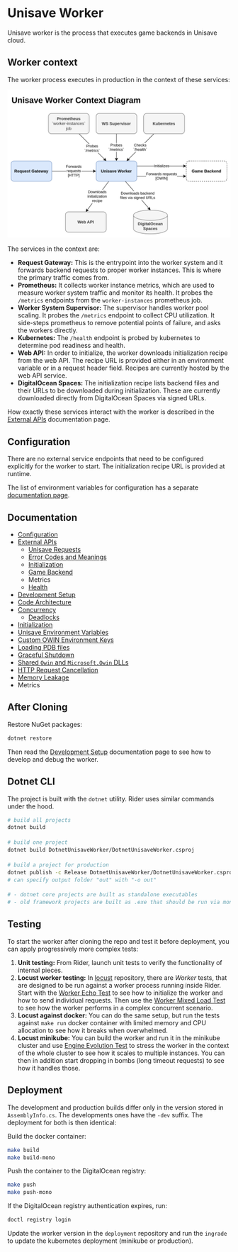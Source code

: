 # Unisave Worker

Unisave worker is the process that executes game backends in Unisave cloud.


## Worker context

The worker process executes in production in the context of these services:

<img src="docs/WorkerContextDiagram.svg" alt="Worker component context" />
<!-- https://drive.google.com/file/d/18Nqn2e_ZGH5aoIqCqb4U4sW9i8Rc9sbN/view?usp=drive_link -->

The services in the context are:

- **Request Gateway:** This is the entrypoint into the worker system and it forwards backend requests to proper worker instances. This is where the primary traffic comes from.
- **Prometheus:** It collects worker instance metrics, which are used to measure worker system traffic and monitor its health. It probes the `/metrics` endpoints from the `worker-instances` prometheus job.
- **Worker System Supervisor:** The supervisor handles worker pool scaling. It probes the `/metrics` endpoint to collect CPU utilization. It side-steps prometheus to remove potential points of failure, and asks the workers directly.
- **Kubernetes:** The `/health` endpoint is probed by kubernetes to determine pod readiness and health.
- **Web API:** In order to initialize, the worker downloads initialization recipe from the web API. The recipe URL is provided either in an environment variable or in a request header field. Recipes are currently hosted by the web API service.
- **DigitalOcean Spaces:** The initialization recipe lists backend files and their URLs to be downloaded during initialization. These are currently downloaded directly from DigitalOcean Spaces via signed URLs.

How exactly these services interact with the worker is described in the [External APIs](docs/external-apis.md) documentation page.


## Configuration

There are no external service endpoints that need to be configured explicitly for the worker to start. The initialization recipe URL is provided at runtime.

The list of environment variables for configuration has a separate [documentation page](docs/configuration.md).


## Documentation

- [Configuration](docs/configuration.md)
- [External APIs](docs/external-apis.md)
    - [Unisave Requests](docs/api-unisave-requests.md)
    - [Error Codes and Meanings](docs/api-error-codes-and-meanings.md)
    - [Initialization](docs/api-initialization.md)
    - [Game Backend](docs/api-game-backend.md)
    - Metrics
    - [Health](docs/api-health.md)
- [Development Setup](docs/development-setup.md)
- [Code Architecture](docs/code-architecture.md)
- [Concurrency](docs/concurrency.md)
    - [Deadlocks](docs/deadlocks.md)
- [Initialization](docs/initialization.md)
- [Unisave Environment Variables](docs/unisave-environment-variables.md)
- [Custom OWIN Environment Keys](docs/custom-owin-environment-keys.md)
- [Loading PDB files](docs/loading-pdb-files.md)
- [Graceful Shutdown](docs/graceful-shutdown.md)
- [Shared `Owin` and `Microsoft.Owin` DLLs](docs/shared-owin-and-ms-owin-ddls.md)
- [HTTP Request Cancellation](docs/http-request-cancellation.md)
- [Memory Leakage](docs/memory-leakage.md)
- Metrics


## After Cloning

Restore NuGet packages:

```bash
dotnet restore
```

Then read the [Development Setup](docs/development-setup.md) documentation page to see how to develop and debug the worker.


## Dotnet CLI

The project is built with the `dotnet` utility. Rider uses similar commands under the hood.

```bash
# build all projects
dotnet build

# build one project
dotnet build DotnetUnisaveWorker/DotnetUnisaveWorker.csproj

# build a project for production
dotnet publish -c Release DotnetUnisaveWorker/DotnetUnisaveWorker.csproj
# can specify output folder "out" with "-o out"

# - dotnet core projects are built as standalone executables
# - old framework projects are built as .exe that should be run via mono
```


## Testing

To start the worker after cloning the repo and test it before deployment, you can apply progressively more complex tests:

1. **Unit testing:** From Rider, launch unit tests to verify the functionality of internal pieces.
2. **Locust worker testing:** In [locust](https://github.com/unisave-cloud/locust?tab=readme-ov-file#test-suite-overview) repository, there are *Worker* tests, that are designed to be run against a worker process running inside Rider. Start with the [Worker Echo Test](https://github.com/unisave-cloud/locust/blob/master/docs/worker-echo.md) to see how to initialize the worker and how to send individual requests. Then use the [Worker Mixed Load Test](https://github.com/unisave-cloud/locust/blob/master/docs/worker-mixed-load.md) to see how the worker performs in a complex concurrent scenario.
3. **Locust against docker:** You can do the same setup, but run the tests against `make run` docker container with limited memory and CPU allocation to see how it breaks when overwhelmed.
4. **Locust minikube:** You can build the worker and run it in the minikube cluster and use [Engine Evolution Test](https://github.com/unisave-cloud/locust/blob/master/docs/engine-evolution.md) to stress the worker in the context of the whole cluster to see how it scales to multiple instances. You can then in addition start dropping in bombs (long timeout requests) to see how it handles those.


## Deployment

The development and production builds differ only in the version stored in `AssemblyInfo.cs`. The developments ones have the `-dev` suffix. The deployment for both is then identical:

Build the docker container:

```bash
make build
make build-mono
```

Push the container to the DigitalOcean registry:

```bash
make push
make push-mono
```

If the DigitalOcean registry authentication expires, run:

```bash
doctl registry login
```

Update the worker version in the `deployment` repository and run the `ingrade` to update the kubernetes deployment (minikube or production).
